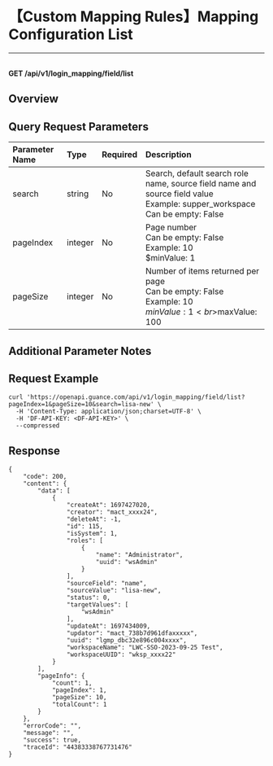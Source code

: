 # 【Custom Mapping Rules】Mapping Configuration List

---

<br />**GET /api/v1/login_mapping/field/list**

## Overview




## Query Request Parameters

| Parameter Name        | Type     | Required   | Description              |
|:-------------------|:-------|:-----|:----------------|
| search | string | No  | Search, default search role name, source field name and source field value<br>Example: supper_workspace <br>Can be empty: False <br> |
| pageIndex | integer | No  | Page number<br>Can be empty: False <br>Example: 10 <br>$minValue: 1 <br> |
| pageSize | integer | No  | Number of items returned per page<br>Can be empty: False <br>Example: 10 <br>$minValue: 1 <br>$maxValue: 100 <br> |

## Additional Parameter Notes





## Request Example
```shell
curl 'https://openapi.guance.com/api/v1/login_mapping/field/list?pageIndex=1&pageSize=10&search=lisa-new' \
  -H 'Content-Type: application/json;charset=UTF-8' \
  -H 'DF-API-KEY: <DF-API-KEY>' \
  --compressed
```




## Response
```shell
{
    "code": 200,
    "content": {
        "data": [
            {
                "createAt": 1697427020,
                "creator": "mact_xxxx24",
                "deleteAt": -1,
                "id": 115,
                "isSystem": 1,
                "roles": [
                    {
                        "name": "Administrator",
                        "uuid": "wsAdmin"
                    }
                ],
                "sourceField": "name",
                "sourceValue": "lisa-new",
                "status": 0,
                "targetValues": [
                    "wsAdmin"
                ],
                "updateAt": 1697434009,
                "updator": "mact_738b7d961dfaxxxxx",
                "uuid": "lgmp_dbc32e896c004xxxx",
                "workspaceName": "LWC-SSO-2023-09-25 Test",
                "workspaceUUID": "wksp_xxxx22"
            }
        ],
        "pageInfo": {
            "count": 1,
            "pageIndex": 1,
            "pageSize": 10,
            "totalCount": 1
        }
    },
    "errorCode": "",
    "message": "",
    "success": true,
    "traceId": "44383338767731476"
} 
```